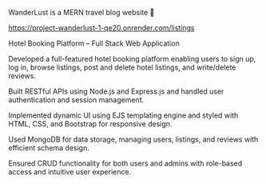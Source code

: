 WanderLust is a MERN travel blog website 🚀

https://project-wanderlust-1-qe20.onrender.com/listings

Hotel Booking Platform – Full Stack Web Application

Developed a full-featured hotel booking platform enabling users to sign up, log in, browse listings, post and delete hotel listings, and write/delete reviews.

Built RESTful APIs using Node.js and Express.js and handled user authentication and session management.

Implemented dynamic UI using EJS templating engine and styled with HTML, CSS, and Bootstrap for responsive design.

Used MongoDB for data storage, managing users, listings, and reviews with efficient schema design.

Ensured CRUD functionality for both users and admins with role-based access and intuitive user experience.
